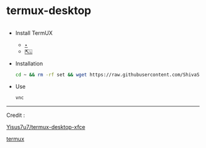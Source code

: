# termux-desktop

![]()

+ Install TermUX
   - [‣](https://play.google.com/store/apps/details?id=com.termux)
   - [⇱⍗](https://f-droid.org/en/packages/com.termux/#:~:text=Download%20APK)

+ Installation
   ```bash
   cd ~ && rm -rf set && wget https://raw.githubusercontent.com/ShivaShirsath/termux-desktop/main/set && chmod +x * && bash set
   ```
+ Use 
   ```bash
   vnc
   ```
***

Credit :

[Yisus7u7/termux-desktop-xfce](https://github.com/Yisus7u7/termux-desktop-xfce)

[termux](https://github.com/termux)
